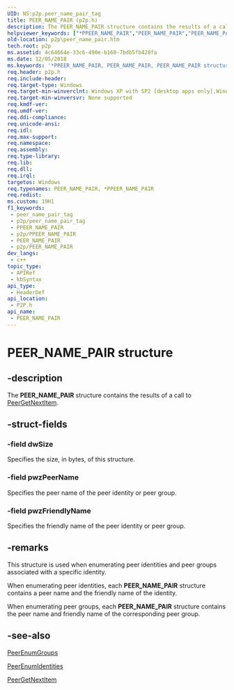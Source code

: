 ```yaml
---
UID: NS:p2p.peer_name_pair_tag
title: PEER_NAME_PAIR (p2p.h)
description: The PEER_NAME_PAIR structure contains the results of a call to PeerGetNextItem.
helpviewer_keywords: ["*PPEER_NAME_PAIR","PEER_NAME_PAIR","PEER_NAME_PAIR structure [Peer Networking]","PPEER_NAME_PAIR","PPEER_NAME_PAIR structure pointer [Peer Networking]","p2p.peer_name_pair","p2p/PPEER_NAME_PAIR","p2p/peer_name_pair_tag"]
old-location: p2p\peer_name_pair.htm
tech.root: p2p
ms.assetid: 4c64664e-33c6-490e-b160-7bdb5fb428fa
ms.date: 12/05/2018
ms.keywords: '*PPEER_NAME_PAIR, PEER_NAME_PAIR, PEER_NAME_PAIR structure [Peer Networking], PPEER_NAME_PAIR, PPEER_NAME_PAIR structure pointer [Peer Networking], p2p.peer_name_pair, p2p/PPEER_NAME_PAIR, p2p/peer_name_pair_tag'
req.header: p2p.h
req.include-header: 
req.target-type: Windows
req.target-min-winverclnt: Windows XP with SP2 [desktop apps only],Windows XP with SP1 with the Advanced Networking Pack for Windows XP
req.target-min-winversvr: None supported
req.kmdf-ver: 
req.umdf-ver: 
req.ddi-compliance: 
req.unicode-ansi: 
req.idl: 
req.max-support: 
req.namespace: 
req.assembly: 
req.type-library: 
req.lib: 
req.dll: 
req.irql: 
targetos: Windows
req.typenames: PEER_NAME_PAIR, *PPEER_NAME_PAIR
req.redist: 
ms.custom: 19H1
f1_keywords:
 - peer_name_pair_tag
 - p2p/peer_name_pair_tag
 - PPEER_NAME_PAIR
 - p2p/PPEER_NAME_PAIR
 - PEER_NAME_PAIR
 - p2p/PEER_NAME_PAIR
dev_langs:
 - c++
topic_type:
 - APIRef
 - kbSyntax
api_type:
 - HeaderDef
api_location:
 - P2P.h
api_name:
 - PEER_NAME_PAIR
---
```


# PEER_NAME_PAIR structure


## -description

The <b>PEER_NAME_PAIR</b> structure contains the results of a call to  <a href="https://docs.microsoft.com/windows/desktop/api/p2p/nf-p2p-peergetnextitem">PeerGetNextItem</a>.

## -struct-fields

### -field dwSize

Specifies the size, in bytes, of this structure.

### -field pwzPeerName

Specifies the peer name of the peer identity or peer group.

### -field pwzFriendlyName

Specifies the friendly name of the peer identity or peer group.

## -remarks

This structure is used when enumerating peer identities and peer groups associated with a specific identity.

When enumerating peer identities, each <b>PEER_NAME_PAIR</b> structure contains a peer name and the friendly name of the identity.

When enumerating peer groups,  each <b>PEER_NAME_PAIR</b>  structure contains the peer name and friendly name of the corresponding peer group.

## -see-also

<a href="https://docs.microsoft.com/windows/desktop/api/p2p/nf-p2p-peerenumgroups">PeerEnumGroups</a>



<a href="https://docs.microsoft.com/windows/desktop/api/p2p/nf-p2p-peerenumidentities">PeerEnumIdentities</a>



<a href="https://docs.microsoft.com/windows/desktop/api/p2p/nf-p2p-peergetnextitem">PeerGetNextItem</a>

